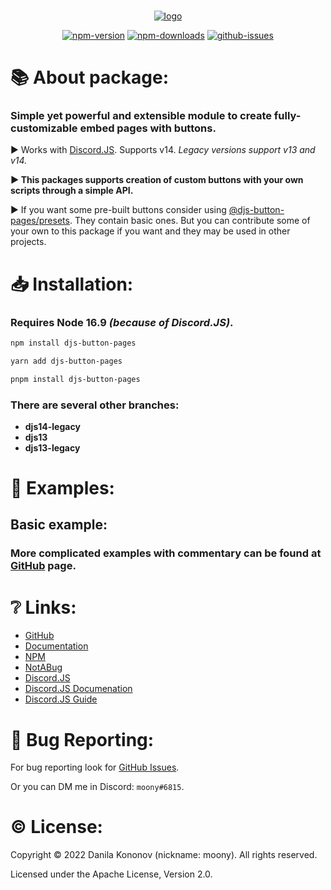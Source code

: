 <div align = "center">
    <br />
    <p>
        <a href = "https://i-moony.github.io/djs-button-pages/"><img src = "https://user-images.githubusercontent.com/80977522/174433134-54e6e9f6-b618-4d94-8552-5b5ba3c22a88.png" alt = "logo" /></a>
    </p>
    <p>
        <a href = "https://www.npmjs.com/package/djs-button-pages"><img src = "https://img.shields.io/npm/v/djs-button-pages?color=FF4433&style=flat-square" alt = "npm-version" /></a>
        <a href = "https://www.npmjs.com/package/djs-button-pages"><img src = "https://img.shields.io/npm/dt/djs-button-pages?color=FF4433&style=flat-square" alt = "npm-downloads" /></a>
        <a href = "https://github.com/i-Moony/djs-button-pages"><img src = "https://img.shields.io/github/issues/i-Moony/djs-button-pages?color=FF4433&style=flat-square" alt = "github-issues" /></a>
    </p>
</div>

# 📚 About package:
### **Simple yet powerful and extensible module to create fully-customizable embed pages with buttons.**

▶️ Works with [Discord.JS](https://www.npmjs.com/package/discord.js). Supports v14. *Legacy versions support v13 and v14.*

**▶️ This packages supports creation of custom buttons with your own scripts through a simple API.**

▶️ If you want some pre-built buttons consider using [@djs-button-pages/presets](https://www.npmjs.com/package/@djs-button-pages/presets). They contain basic ones. But you can contribute some of your own to this package if you want and they may be used in other projects.

# 📥 Installation:
### Requires Node **16.9** *(because of Discord.JS)*.

```bash
npm install djs-button-pages
```
```bash
yarn add djs-button-pages
```
```bash
pnpm install djs-button-pages
```

### There are several other branches:
- **djs14-legacy**
- **djs13**
- **djs13-legacy**

# 📃 Examples:

## Basic example:

### More complicated examples with commentary can be found at [GitHub](https://github.com/i-Moony/djs-button-pages) page.

# ❔ Links:
* [GitHub](https://github.com/i-Moony/djs-button-pages)
* [Documentation](https://i-moony.github.io/djs-button-pages/)
* [NPM](https://www.npmjs.com/package/djs-button-pages)
* [NotABug](https://notabug.org/m00ny/djs-button-pages)
* [Discord.JS](https://discord.js.org/)
* [Discord.JS Documenation](https://discord.js.org/#/docs/)
* [Discord.JS Guide](https://discordjs.guide/)

# 🐛 Bug Reporting:
For bug reporting look for [GitHub Issues]().

Or you can DM me in Discord: `moony#6815`.

# © License:

Copyright © 2022 Danila Kononov (nickname: moony). All rights reserved.

Licensed under the Apache License, Version 2.0.